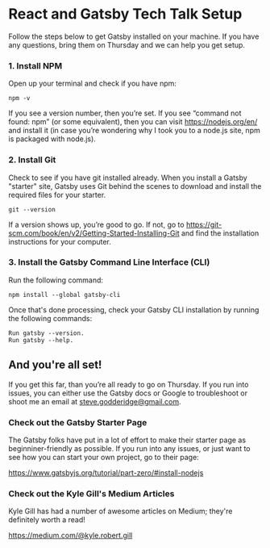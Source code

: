 

# React and Gatsby Tech Talk Setup
Follow the steps below to get Gatsby installed on your machine. If you have any questions, bring them on Thursday and we can help you get setup.

### 1. Install NPM

Open up your terminal and check if you have npm:

```
npm -v
```

If you see a version number, then you’re set. If you see “command not found: npm” (or some equivalent), then you can visit https://nodejs.org/en/ and install it (in case you’re wondering why I took you to a node.js site, npm is packaged with node.js).




### 2. Install Git
Check to see if you have git installed already. When you install a Gatsby "starter" site, Gatsby uses Git behind the scenes to download and install the required files for your starter.

```
git --version 
```

If a version shows up, you’re good to go. If not, go to https://git-scm.com/book/en/v2/Getting-Started-Installing-Git and find the installation instructions for your computer. 


### 3. Install the Gatsby Command Line Interface (CLI)
Run the following command:
```
npm install --global gatsby-cli
```

Once that's done processing, check your Gatsby CLI installation by running the following commands:
```
Run gatsby --version.
Run gatsby --help.
```

## And you're all set!
If you get this far, than you’re all ready to go on Thursday. If you run into issues, you can either use the Gatsby docs or Google to troubleshoot or shoot me an email at steve.godderidge@gmail.com. 


### Check out the Gatsby Starter Page
The Gatsby folks have put in a lot of effort to make their starter page as beginniner-friendly as possible. If you run into any issues, or just want to see how you can start your own project, go to their page:

https://www.gatsbyjs.org/tutorial/part-zero/#install-nodejs

### Check out the Kyle Gill's Medium Articles
Kyle Gill has had a number of awesome articles on Medium; they're definitely worth a read!

https://medium.com/@kyle.robert.gill


